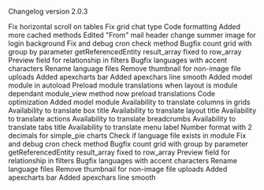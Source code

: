 Changelog version 2.0.3
 
Fix horizontal scroll on tables
Fix grid chat type
Code formatting
Added more cached methods
Edited "From" mail header
change summer image for login background
Fix and debug cron check method
Bugfix count grid with group by parameter
getReferencedEntity result_array fixed to row_array
Preview field for relationship in filters
Bugfix languages with accent characters
Rename language files
Remove thumbnail for non-image file uploads
Added apexcharts bar
Added apexchars line smooth
Added model module in autoload
Preload module translations when layout is module dependant
module_view method now preload translations
Code optimization
Added model module
Availability to translate columns in grids
Availability to translate box title
Availability to translate layout title
Availability to translate actions
Availability to translate breadcrumbs
Availability to translate tabs title
Availability to translate menu label
Number format with 2 decimals for simple_pie charts
Check if language file exists in module
Fix and debug cron check method
Bugfix count grid with group by parameter
getReferencedEntity result_array fixed to row_array
Preview field for relationship in filters
Bugfix languages with accent characters
Rename language files
Remove thumbnail for non-image file uploads
Added apexcharts bar
Added apexchars line smooth
